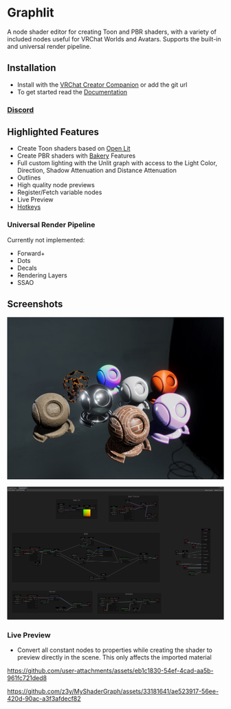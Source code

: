 # Graphlit

A node shader editor for creating Toon and PBR shaders, with a variety of included nodes useful for VRChat Worlds and Avatars.
Supports the built-in and universal render pipeline.

## Installation

- Install with the [VRChat Creator Companion](https://z3y.github.io/vpm-package-listing/) or add the git url
- To get started read the [Documentation](https://z3y.github.io/Graphlit)

### [Discord](https://discord.gg/bw46tKgRFT)

## Highlighted Features

- Create Toon shaders based on [Open Lit](https://github.com/lilxyzw/OpenLit)
- Create PBR shaders with [Bakery](https://assetstore.unity.com/packages/tools/level-design/bakery-gpu-lightmapper-122218) Features
- Full custom lighting with the Unlit graph with access to the Light Color, Direction, Shadow Attenuation and Distance Attenuation
- Outlines
- High quality node previews
- Register/Fetch variable nodes
- Live Preview
- [Hotkeys](https://z3y.github.io/Graphlit/hotkeys)

### Universal Render Pipeline

Currently not implemented:

- Forward+
- Dots
- Decals
- Rendering Layers
- SSAO

## Screenshots

![Image](/Docs~/public/shader-ball.jpg)

![Image](/Docs~/public/Unity_iGcR8rpLM9.png)

### Live Preview

- Convert all constant nodes to properties while creating the shader to preview directly in the scene. This only affects the imported material

https://github.com/user-attachments/assets/eb1c1830-54ef-4cad-aa5b-961fc721ded8

https://github.com/z3y/MyShaderGraph/assets/33181641/ae523917-56ee-420d-90ac-a3f3afdecf82

